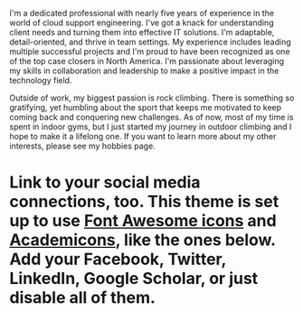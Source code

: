 I'm a dedicated professional with nearly five years of experience in the world of cloud support engineering. I've got a knack for understanding client needs and turning them into effective IT solutions. I'm adaptable, detail-oriented, and thrive in team settings. My experience includes leading multiple successful projects and I'm proud to have been recognized as one of the top case closers in North America. I'm passionate about leveraging my skills in collaboration and leadership to make a positive impact in the technology field.

Outside of work, my biggest passion is rock climbing. There is something so gratifying, yet humbling about the sport that keeps me motivated to keep coming back and conquering new challenges. As of now, most of my time is spent in indoor gyms, but I just started my journey in outdoor climbing and I hope to make it a lifelong one. If you want to learn more about my other interests, please see my hobbies page. 

# Link to your social media connections, too. This theme is set up to use [Font Awesome icons](https://fontawesome.com/) and [Academicons](https://jpswalsh.github.io/academicons/), like the ones below. Add your Facebook, Twitter, LinkedIn, Google Scholar, or just disable all of them.
